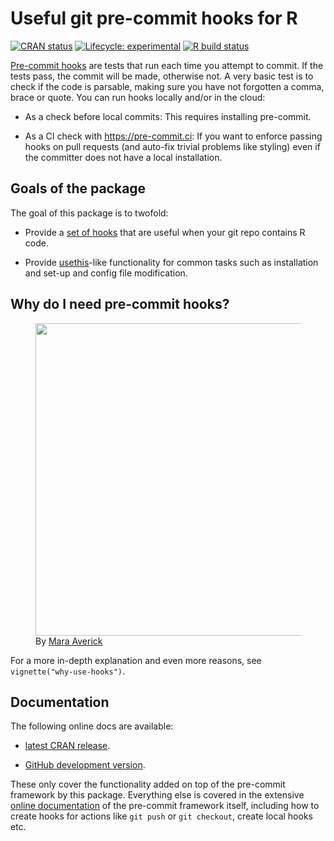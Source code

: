 
<!-- README.md is generated from README.Rmd. Please edit that file -->

# Useful git pre-commit hooks for R

<!-- badges: start -->

[![CRAN
status](https://www.r-pkg.org/badges/version/precommit)](https://CRAN.R-project.org/package=precommit)
[![Lifecycle:
experimental](https://img.shields.io/badge/lifecycle-mature-green.svg)](https://lifecycle.r-lib.org/articles/stages.html#experimental)
[![R build
status](https://github.com/lorenzwalthert/precommit/workflows/R-CMD-check/badge.svg)](https://github.com/lorenzwalthert/precommit/actions)

<!-- badges: end -->

[Pre-commit hooks](https://pre-commit.com) are tests that run each time
you attempt to commit. If the tests pass, the commit will be made,
otherwise not. A very basic test is to check if the code is parsable,
making sure you have not forgotten a comma, brace or quote. You can run
hooks locally and/or in the cloud:

-   As a check before local commits: This requires installing
    pre-commit.

-   As a CI check with <https://pre-commit.ci>: If you want to enforce
    passing hooks on pull requests (and auto-fix trivial problems like
    styling) even if the committer does not have a local installation.

## Goals of the package

The goal of this package is to twofold:

-   Provide a [set of
    hooks](https://lorenzwalthert.github.io/precommit/articles/available-hooks.html)
    that are useful when your git repo contains R code.

-   Provide [usethis](https://github.com/r-lib/usethis)-like
    functionality for common tasks such as installation and set-up and
    config file modification.

## Why do I need pre-commit hooks?

<figure>
<img src="man/figures/pre-commit-meme.jpeg" width="500" align="center" href="https://twitter.com/dataandme/status/1255510799273132032"/>
<figcaption>
By <a href=https://twitter.com/dataandme/status/1255510799273132032>Mara
Averick</a>
</figcaption>
</figure>

For a more in-depth explanation and even more reasons, see
`vignette("why-use-hooks")`.

## Documentation

The following online docs are available:

-   [latest CRAN release](https://lorenzwalthert.github.io/precommit/).

-   [GitHub development
    version](https://lorenzwalthert.github.io/precommit/dev/).

These only cover the functionality added on top of the pre-commit
framework by this package. Everything else is covered in the extensive
[online documentation](https://pre-commit.com) of the pre-commit
framework itself, including how to create hooks for actions like
`git push` or `git checkout`, create local hooks etc.

